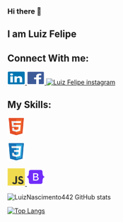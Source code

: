 ### Hi there 👋

## I am Luiz Felipe


## Connect With me:

<a href="https://www.linkedin.com/in/luiz-felipe-nascimento-0506b11bb/">
<img src="https://raw.githubusercontent.com/devicons/devicon/master/icons/linkedin/linkedin-original.svg" alt="Luiz Felipe Linkedln" height="30" width="40">
</a>
   

<a href="https://www.facebook.com/profile.php?id=100004104362652">
<img src="https://raw.githubusercontent.com/devicons/devicon/master/icons/facebook/facebook-original.svg" alt="Luiz Felipe Facebook" height="30" width="40">
</a>


<a href="https://www.instagram.com/luizfelipe3608/">
<img src="https://www.flaticon.com/svg/vstatic/svg/2111/2111463.svg?token=exp=1615378793~hmac=b48c198ec8238d0a71ce513e98a10d10" alt="Luiz Felipe instagram" height="30" width="40">
</a>
  
  
  ## My Skills:
  
<img src="https://raw.githubusercontent.com/devicons/devicon/master/icons/html5/html5-original.svg" height="40" width="40">
</img>

<img src="https://raw.githubusercontent.com/devicons/devicon/master/icons/css3/css3-original.svg" height="40" width="40"></img>
   
<a href="">
<img src="https://raw.githubusercontent.com/devicons/devicon/master/icons/javascript/javascript-original.svg" height="40" width="40">
</a>


<a href="">
<img src="https://raw.githubusercontent.com/devicons/devicon/master/icons/bootstrap/bootstrap-plain.svg" height="40" width="40">
</a>

   
   
   
   
   
   
   
   
   
![LuizNascimento442 GitHub stats](https://github-readme-stats.vercel.app/api?username=LuizNascimento442&show_icons=true&theme=radical)


   [![Top Langs](https://github-readme-stats.vercel.app/api/top-langs/?username=LuizNascimento442)](https://github.com/LuizNascimento442/github-readme-stats)
  

